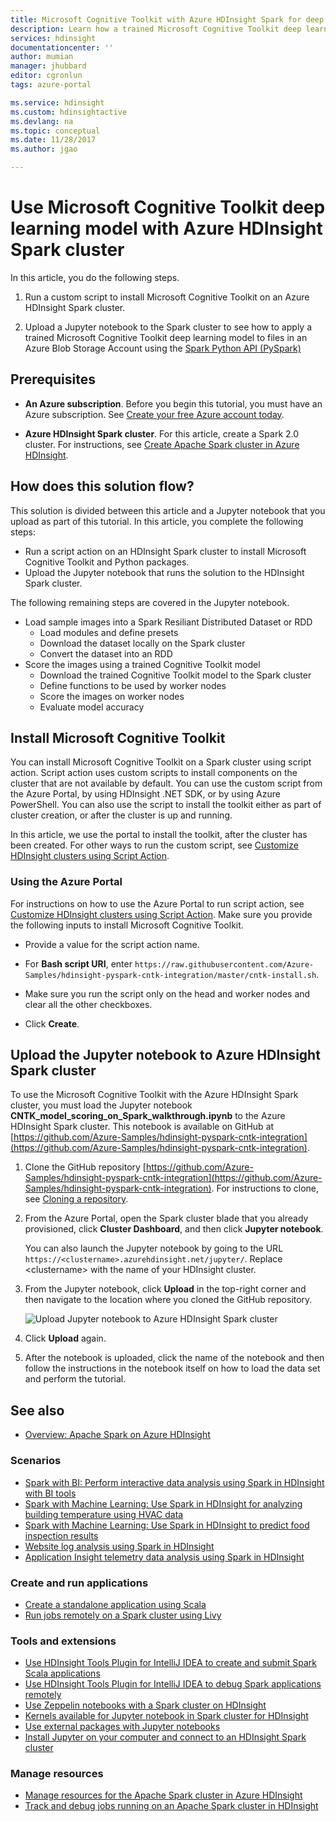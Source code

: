 ```yaml
---
title: Microsoft Cognitive Toolkit with Azure HDInsight Spark for deep learning | Microsoft Docs
description: Learn how a trained Microsoft Cognitive Toolkit deep learning model can be applied to a dataset using the Spark Python API in an Azure HDInsight Spark cluster.
services: hdinsight
documentationcenter: ''
author: mumian
manager: jhubbard
editor: cgronlun
tags: azure-portal

ms.service: hdinsight
ms.custom: hdinsightactive
ms.devlang: na
ms.topic: conceptual
ms.date: 11/28/2017
ms.author: jgao

---
```

# Use Microsoft Cognitive Toolkit deep learning model with Azure HDInsight Spark cluster

In this article, you do the following steps.

1. Run a custom script to install Microsoft Cognitive Toolkit on an Azure HDInsight Spark cluster.

2. Upload a Jupyter notebook to the Spark cluster to see how to apply a trained Microsoft Cognitive Toolkit deep learning model to files in an Azure Blob Storage Account using the [Spark Python API (PySpark)](https://spark.apache.org/docs/0.9.0/python-programming-guide.html)

## Prerequisites

* **An Azure subscription**. Before you begin this tutorial, you must have an Azure subscription. See [Create your free Azure account today](https://azure.microsoft.com/free).

* **Azure HDInsight Spark cluster**. For this article, create a Spark 2.0 cluster. For instructions, see [Create Apache Spark cluster in Azure HDInsight](apache-spark-jupyter-spark-sql.md).

## How does this solution flow?

This solution is divided between this article and a Jupyter notebook that you upload as part of this tutorial. In this article, you complete the following steps:

* Run a script action on an HDInsight Spark cluster to install Microsoft Cognitive Toolkit and Python packages.
* Upload the Jupyter notebook that runs the solution to the HDInsight Spark cluster.

The following remaining steps are covered in the Jupyter notebook.

- Load sample images into a Spark Resiliant Distributed Dataset or RDD
   - Load modules and define presets
   - Download the dataset locally on the Spark cluster
   - Convert the dataset into an RDD
- Score the images using a trained Cognitive Toolkit model
   - Download the trained Cognitive Toolkit model to the Spark cluster
   - Define functions to be used by worker nodes
   - Score the images on worker nodes
   - Evaluate model accuracy


## Install Microsoft Cognitive Toolkit

You can install Microsoft Cognitive Toolkit on a Spark cluster using script action. Script action uses custom scripts to install components on the cluster that are not available by default. You can use the custom script from the Azure Portal, by using HDInsight .NET SDK, or by using Azure PowerShell. You can also use the script to install the toolkit either as part of cluster creation, or after the cluster is up and running. 

In this article, we use the portal to install the toolkit, after the cluster has been created. For other ways to run the custom script, see [Customize HDInsight clusters using Script Action](../hdinsight-hadoop-customize-cluster-linux.md).

### Using the Azure Portal

For instructions on how to use the Azure Portal to run script action, see [Customize HDInsight clusters using Script Action](../hdinsight-hadoop-customize-cluster-linux.md#use-a-script-action-during-cluster-creation). Make sure you provide the following inputs to install Microsoft Cognitive Toolkit.

* Provide a value for the script action name.

* For **Bash script URI**, enter `https://raw.githubusercontent.com/Azure-Samples/hdinsight-pyspark-cntk-integration/master/cntk-install.sh`.

* Make sure you run the script only on the head and worker nodes and clear all the other checkboxes.

* Click **Create**.

## Upload the Jupyter notebook to Azure HDInsight Spark cluster

To use the Microsoft Cognitive Toolkit with the Azure HDInsight Spark cluster, you must load the Jupyter notebook **CNTK_model_scoring_on_Spark_walkthrough.ipynb** to the Azure HDInsight Spark cluster. This notebook is available on GitHub at [https://github.com/Azure-Samples/hdinsight-pyspark-cntk-integration](https://github.com/Azure-Samples/hdinsight-pyspark-cntk-integration).

1. Clone the GitHub repository [https://github.com/Azure-Samples/hdinsight-pyspark-cntk-integration](https://github.com/Azure-Samples/hdinsight-pyspark-cntk-integration). For instructions to clone, see [Cloning a repository](https://help.github.com/articles/cloning-a-repository/).

2. From the Azure Portal, open the Spark cluster blade that you already provisioned, click **Cluster Dashboard**, and then click **Jupyter notebook**.

	You can also launch the Jupyter notebook by going to the URL `https://<clustername>.azurehdinsight.net/jupyter/`. Replace \<clustername> with the name of your HDInsight cluster.

3. From the Jupyter notebook, click **Upload** in the top-right corner and then navigate to the location where you cloned the GitHub repository.

	![Upload Jupyter notebook to Azure HDInsight Spark cluster](./media/apache-spark-microsoft-cognitive-toolkit/hdinsight-microsoft-cognitive-toolkit-load-jupyter-notebook.png "Upload Jupyter notebook to Azure HDInsight Spark cluster")

4. Click **Upload** again.

5. After the notebook is uploaded, click the name of the notebook and then follow the instructions in the notebook itself on how to load the data set and perform the tutorial.

## See also
* [Overview: Apache Spark on Azure HDInsight](apache-spark-overview.md)

### Scenarios
* [Spark with BI: Perform interactive data analysis using Spark in HDInsight with BI tools](apache-spark-use-bi-tools.md)
* [Spark with Machine Learning: Use Spark in HDInsight for analyzing building temperature using HVAC data](apache-spark-ipython-notebook-machine-learning.md)
* [Spark with Machine Learning: Use Spark in HDInsight to predict food inspection results](apache-spark-machine-learning-mllib-ipython.md)
* [Website log analysis using Spark in HDInsight](apache-spark-custom-library-website-log-analysis.md)
* [Application Insight telemetry data analysis using Spark in HDInsight](apache-spark-analyze-application-insight-logs.md)

### Create and run applications
* [Create a standalone application using Scala](apache-spark-create-standalone-application.md)
* [Run jobs remotely on a Spark cluster using Livy](apache-spark-livy-rest-interface.md)

### Tools and extensions
* [Use HDInsight Tools Plugin for IntelliJ IDEA to create and submit Spark Scala applications](apache-spark-intellij-tool-plugin.md)
* [Use HDInsight Tools Plugin for IntelliJ IDEA to debug Spark applications remotely](apache-spark-intellij-tool-plugin-debug-jobs-remotely.md)
* [Use Zeppelin notebooks with a Spark cluster on HDInsight](apache-spark-zeppelin-notebook.md)
* [Kernels available for Jupyter notebook in Spark cluster for HDInsight](apache-spark-jupyter-notebook-kernels.md)
* [Use external packages with Jupyter notebooks](apache-spark-jupyter-notebook-use-external-packages.md)
* [Install Jupyter on your computer and connect to an HDInsight Spark cluster](apache-spark-jupyter-notebook-install-locally.md)

### Manage resources
* [Manage resources for the Apache Spark cluster in Azure HDInsight](apache-spark-resource-manager.md)
* [Track and debug jobs running on an Apache Spark cluster in HDInsight](apache-spark-job-debugging.md)

[hdinsight-versions]: hdinsight-component-versioning.md
[hdinsight-upload-data]: hdinsight-upload-data.md
[hdinsight-storage]: hdinsight-hadoop-use-blob-storage.md

[azure-purchase-options]: http://azure.microsoft.com/pricing/purchase-options/
[azure-member-offers]: http://azure.microsoft.com/pricing/member-offers/
[azure-free-trial]: http://azure.microsoft.com/pricing/free-trial/
[azure-create-storageaccount]:../../storage/common/storage-create-storage-account.md
